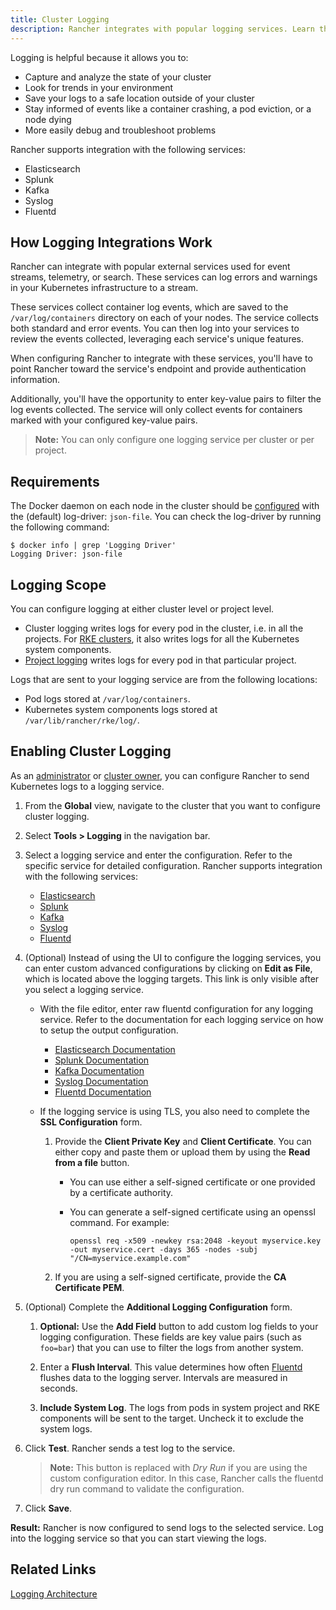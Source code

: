 ```yaml
---
title: Cluster Logging
description: Rancher integrates with popular logging services. Learn the requirements and benefits of integrating with logging services, and enable logging on your cluster.
---
```


<head>
  <link rel="canonical" href="https://ranchermanager.docs.rancher.com/pages-for-subheaders/logging"/>
</head>

Logging is helpful because it allows you to:

- Capture and analyze the state of your cluster
- Look for trends in your environment
- Save your logs to a safe location outside of your cluster
- Stay informed of events like a container crashing, a pod eviction, or a node dying
- More easily debug and troubleshoot problems

Rancher supports integration with the following services:

- Elasticsearch
- Splunk
- Kafka
- Syslog
- Fluentd

## How Logging Integrations Work

Rancher can integrate with popular external services used for event streams, telemetry, or search. These services can log errors and warnings in your Kubernetes infrastructure to a stream.

These services collect container log events, which are saved to the `/var/log/containers` directory on each of your nodes. The service collects both standard and error events. You can then log into your services to review the events collected, leveraging each service's unique features.

When configuring Rancher to integrate with these services, you'll have to point Rancher toward the service's endpoint and provide authentication information.

Additionally, you'll have the opportunity to enter key-value pairs to filter the log events collected. The service will only collect events for containers marked with your configured key-value pairs.

>**Note:** You can only configure one logging service per cluster or per project.

## Requirements

The Docker daemon on each node in the cluster should be [configured](https://docs.docker.com/config/containers/logging/configure/) with the (default) log-driver: `json-file`. You can check the log-driver by running the following command:

```
$ docker info | grep 'Logging Driver'
Logging Driver: json-file
```

## Logging Scope

You can configure logging at either cluster level or project level.

- Cluster logging writes logs for every pod in the cluster, i.e. in all the projects. For [RKE clusters](../../../how-to-guides/new-user-guides/kubernetes-clusters-in-rancher-setup/launch-kubernetes-with-rancher/launch-kubernetes-with-rancher.md), it also writes logs for all the Kubernetes system components.
- [Project logging](../../../reference-guides/rancher-project-tools/project-logging.md) writes logs for every pod in that particular project.

Logs that are sent to your logging service are from the following locations:

  - Pod logs stored at `/var/log/containers`.
  - Kubernetes system components logs stored at `/var/lib/rancher/rke/log/`.

## Enabling Cluster Logging

As an [administrator](../../../how-to-guides/advanced-user-guides/authentication-permissions-and-global-configuration/manage-role-based-access-control-rbac/global-permissions.md) or [cluster owner](../../../how-to-guides/advanced-user-guides/authentication-permissions-and-global-configuration/manage-role-based-access-control-rbac/cluster-and-project-roles.md#cluster-roles), you can configure Rancher to send Kubernetes logs to a logging service.

1. From the **Global** view, navigate to the cluster that you want to configure cluster logging.

1. Select **Tools > Logging** in the navigation bar.

1. Select a logging service and enter the configuration. Refer to the specific service for detailed configuration. Rancher supports integration with the following services:

   - [Elasticsearch](elasticsearch.md)
   - [Splunk](splunk.md)
   - [Kafka](kafka.md)
   - [Syslog](syslog.md)
   - [Fluentd](fluentd.md)

1. (Optional) Instead of using the UI to configure the logging services, you can enter custom advanced configurations by clicking on **Edit as File**, which is located above the logging targets. This link is only visible after you select a logging service.

    - With the file editor, enter raw fluentd configuration for any logging service. Refer to the documentation for each logging service on how to setup the output configuration.

       - [Elasticsearch Documentation](https://github.com/uken/fluent-plugin-elasticsearch)
       - [Splunk Documentation](https://github.com/fluent/fluent-plugin-splunk)
       - [Kafka Documentation](https://github.com/fluent/fluent-plugin-kafka)
       - [Syslog Documentation](https://github.com/dlackty/fluent-plugin-remote_syslog)
       - [Fluentd Documentation](https://docs.fluentd.org/v1.0/articles/out_forward)

   - If the logging service is using TLS, you also need to complete the **SSL Configuration** form.
       1. Provide the **Client Private Key** and **Client Certificate**. You can either copy and paste them or upload them by using the **Read from a file** button.

           - You can use either a self-signed certificate or one provided by a certificate authority.

           - You can generate a self-signed certificate using an openssl command. For example:

                ```
                openssl req -x509 -newkey rsa:2048 -keyout myservice.key -out myservice.cert -days 365 -nodes -subj "/CN=myservice.example.com"
                ```
       2. If you are using a self-signed certificate, provide the **CA Certificate PEM**.

1. (Optional) Complete the **Additional Logging Configuration** form.

    1. **Optional:** Use the **Add Field** button to add custom log fields to your logging configuration. These fields are key value pairs (such as `foo=bar`) that you can use to filter the logs from another system.

    1. Enter a **Flush Interval**. This value determines how often [Fluentd](https://www.fluentd.org/) flushes data to the logging server. Intervals are measured in seconds.

    1. **Include System Log**. The logs from pods in system project and RKE components will be sent to the target. Uncheck it to exclude the system logs.

1. Click **Test**. Rancher sends a test log to the service.

    > **Note:** This button is replaced with _Dry Run_ if you are using the custom configuration editor. In this case, Rancher calls the fluentd dry run command to validate the configuration.

1. Click **Save**.

**Result:** Rancher is now configured to send logs to the selected service. Log into the logging service so that you can start viewing the logs.

## Related Links

[Logging Architecture](https://kubernetes.io/docs/concepts/cluster-administration/logging/)
